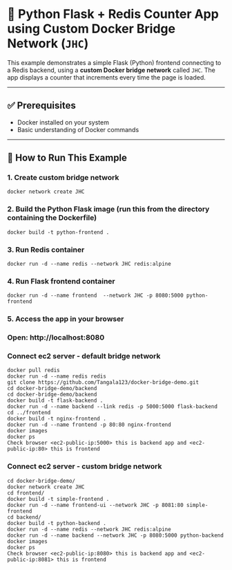 # 🐍 Python Flask + Redis Counter App using Custom Docker Bridge Network (`JHC`)

This example demonstrates a simple Flask (Python) frontend connecting to a Redis backend, using a **custom Docker bridge network** called `JHC`. The app displays a counter that increments every time the page is loaded.

---

## ✅ Prerequisites

- Docker installed on your system
- Basic understanding of Docker commands

---

## 🚀 How to Run This Example
### 1. Create custom bridge network
```
docker network create JHC
```
### 2. Build the Python Flask image (run this from the directory containing the Dockerfile)
```
docker build -t python-frontend .
```
### 3. Run Redis container
```
docker run -d --name redis --network JHC redis:alpine
```
### 4. Run Flask frontend container
```
docker run -d --name frontend  --network JHC -p 8080:5000 python-frontend
```
### 5. Access the app in your browser
### Open: http://localhost:8080
### Connect ec2 server - default bridge network 
```
docker pull redis
docker run -d --name redis redis
git clone https://github.com/Tangala123/docker-bridge-demo.git
cd docker-bridge-demo/backend
cd docker-bridge-demo/backend
docker build -t flask-backend .
docker run -d --name backend --link redis -p 5000:5000 flask-backend
cd ../frontend
docker build -t nginx-frontend .
docker run -d --name frontend -p 80:80 nginx-frontend
docker images
docker ps
Check browser <ec2-public-ip:5000> this is backend app and <ec2-public-ip:80> this is frontend
```
### Connect ec2 server - custom bridge network 

```
cd docker-bridge-demo/
docker network create JHC
cd frontend/
docker build -t simple-frontend .
docker run -d --name frontend-ui --network JHC -p 8081:80 simple-frontend
cd backend/
docker build -t python-backend .
docker run -d --name redis --network JHC redis:alpine
docker run -d --name backend --network JHC -p 8080:5000 python-backend
docker images
docker ps
Check browser <ec2-public-ip:8080> this is backend app and <ec2-public-ip:8081> this is frontend
```
